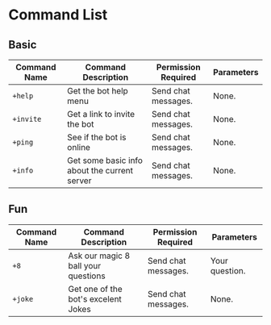 # Command List

## Basic

| **Command Name** 	| **Command Description**      	                      | **Permission Required** 	|  **Parameters** 	|
|------------------	|---------------------------------------------------- |-------------------------	|------------------	|
| `+help`          	| Get the bot help menu        	                      | Send chat messages.      	| None.           	|
| `+invite`        	| Get a link to invite the bot 	                      | Send chat messages.      	| None.           	|
| `+ping`          	| See if the bot is online        	                  | Send chat messages.      	| None.            	|
| `+info`          	| Get some basic info about the current server  	    | Send chat messages.      	| None.            	|

## Fun

| **Command Name** 	| **Command Description**      	        | **Permission Required** 	|  **Parameters** 	|
|------------------	|-------------------------------------- |-------------------------	|------------------	|
| `+8`            	| Ask our magic 8 ball your questions   | Send chat messages.      	| Your question.   	|
| `+joke`          	| Get one of the bot's excelent Jokes   | Send chat messages.      	| None.            	|
